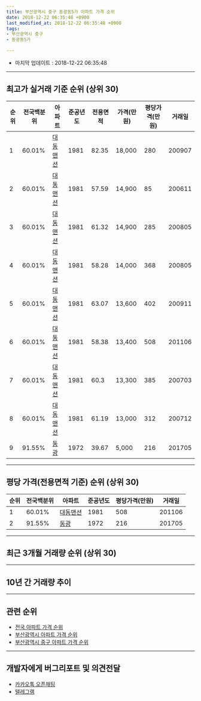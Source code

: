 ```yaml
---
title: 부산광역시 중구 동광동5가 아파트 가격 순위
date: 2018-12-22 06:35:48 +0900
last_modified_at: 2018-12-22 06:35:48 +0900
tags:
- 부산광역시 중구
- 동광동5가

---
```


* 마지막 업데이트 : 2018-12-22 06:35:48

---

## 최고가 실거래 기준 순위 (상위 30)


|순위|전국백분위|아파트|준공년도|전용면적|가격(만원)|평당가격(만원)|거래일|
|---|---|---|---|---|---|---|---|
|1|60.01%|[대동맨션](https://search.naver.com/search.naver?query=%EB%B6%80%EC%82%B0%EA%B4%91%EC%97%AD%EC%8B%9C+%EC%A4%91%EA%B5%AC+%EB%8F%99%EA%B4%91%EB%8F%995%EA%B0%80+%EB%8C%80%EB%8F%99%EB%A7%A8%EC%85%98)|1981|82.35|18,000|280|200907|
|2|60.01%|[대동맨션](https://search.naver.com/search.naver?query=%EB%B6%80%EC%82%B0%EA%B4%91%EC%97%AD%EC%8B%9C+%EC%A4%91%EA%B5%AC+%EB%8F%99%EA%B4%91%EB%8F%995%EA%B0%80+%EB%8C%80%EB%8F%99%EB%A7%A8%EC%85%98)|1981|57.59|14,900|85|200611|
|3|60.01%|[대동맨션](https://search.naver.com/search.naver?query=%EB%B6%80%EC%82%B0%EA%B4%91%EC%97%AD%EC%8B%9C+%EC%A4%91%EA%B5%AC+%EB%8F%99%EA%B4%91%EB%8F%995%EA%B0%80+%EB%8C%80%EB%8F%99%EB%A7%A8%EC%85%98)|1981|61.32|14,900|285|200805|
|4|60.01%|[대동맨션](https://search.naver.com/search.naver?query=%EB%B6%80%EC%82%B0%EA%B4%91%EC%97%AD%EC%8B%9C+%EC%A4%91%EA%B5%AC+%EB%8F%99%EA%B4%91%EB%8F%995%EA%B0%80+%EB%8C%80%EB%8F%99%EB%A7%A8%EC%85%98)|1981|58.28|14,000|368|200805|
|5|60.01%|[대동맨션](https://search.naver.com/search.naver?query=%EB%B6%80%EC%82%B0%EA%B4%91%EC%97%AD%EC%8B%9C+%EC%A4%91%EA%B5%AC+%EB%8F%99%EA%B4%91%EB%8F%995%EA%B0%80+%EB%8C%80%EB%8F%99%EB%A7%A8%EC%85%98)|1981|63.07|13,600|402|200911|
|6|60.01%|[대동맨션](https://search.naver.com/search.naver?query=%EB%B6%80%EC%82%B0%EA%B4%91%EC%97%AD%EC%8B%9C+%EC%A4%91%EA%B5%AC+%EB%8F%99%EA%B4%91%EB%8F%995%EA%B0%80+%EB%8C%80%EB%8F%99%EB%A7%A8%EC%85%98)|1981|58.38|13,400|508|201106|
|7|60.01%|[대동맨션](https://search.naver.com/search.naver?query=%EB%B6%80%EC%82%B0%EA%B4%91%EC%97%AD%EC%8B%9C+%EC%A4%91%EA%B5%AC+%EB%8F%99%EA%B4%91%EB%8F%995%EA%B0%80+%EB%8C%80%EB%8F%99%EB%A7%A8%EC%85%98)|1981|60.3|13,300|385|200703|
|8|60.01%|[대동맨션](https://search.naver.com/search.naver?query=%EB%B6%80%EC%82%B0%EA%B4%91%EC%97%AD%EC%8B%9C+%EC%A4%91%EA%B5%AC+%EB%8F%99%EA%B4%91%EB%8F%995%EA%B0%80+%EB%8C%80%EB%8F%99%EB%A7%A8%EC%85%98)|1981|61.19|13,000|312|200712|
|9|91.55%|[동광](https://search.naver.com/search.naver?query=%EB%B6%80%EC%82%B0%EA%B4%91%EC%97%AD%EC%8B%9C+%EC%A4%91%EA%B5%AC+%EB%8F%99%EA%B4%91%EB%8F%995%EA%B0%80+%EB%8F%99%EA%B4%91)|1972|39.67|5,000|216|201705|


---

## 평당 가격(전용면적 기준) 순위 (상위 30)


|순위|전국백분위|아파트|준공년도|평당가격(만원)|거래일|
|---|---|---|---|---|---|
|1|60.01%|[대동맨션](https://search.naver.com/search.naver?query=%EB%B6%80%EC%82%B0%EA%B4%91%EC%97%AD%EC%8B%9C+%EC%A4%91%EA%B5%AC+%EB%8F%99%EA%B4%91%EB%8F%995%EA%B0%80+%EB%8C%80%EB%8F%99%EB%A7%A8%EC%85%98)|1981|508|201106|
|2|91.55%|[동광](https://search.naver.com/search.naver?query=%EB%B6%80%EC%82%B0%EA%B4%91%EC%97%AD%EC%8B%9C+%EC%A4%91%EA%B5%AC+%EB%8F%99%EA%B4%91%EB%8F%995%EA%B0%80+%EB%8F%99%EA%B4%91)|1972|216|201705|


---

## 최근 3개월 거래량 순위 (상위 30)


<div style="width:100%;">
    <canvas id="deal_count_ranking" height="250"></canvas>
</div>


<script>
new Chart(document.getElementById("deal_count_ranking"), {
    type: 'horizontalBar',
    data: {
        labels: ['대동맨션', '동광'],
        datasets: [{
            label: '실거래 수',
            data: [1, 1],
            borderColor: "rgba(255, 0, 128, 1)",
            backgroundColor: "rgba(255, 0, 128, 0.5)",
            fill: false,
        }]
    },
    options: {
        responsive: true,
        title: {
            display: true,
            text: '최근 3개월 거래량 순위'
        },
        tooltips: {
            mode: 'index',
            intersect: false,
            callbacks: {
                title: function(tooltipItems, data) {
                    return "실거래 수:";
                },
                label: function(tooltipItem, data) {
                    return data.labels[tooltipItem.index] + ": " + tooltipItem.xLabel;
                }
            }
        },
        hover: {
            mode: 'nearest',
            intersect: true
        },
        scales: {
            xAxes: [{
                display: true,
                scaleLabel: {
                    display: true,
                    labelString: '실거래 수'
                },
                ticks: {
                    suggestedMin: 0,
                }
            }],
            yAxes: [{
                display: true,
                ticks: {
                    autoSkip: false,
                    callback: function(value, index, values) {
                        if (value.length > 15)
                            return value.substr(0, 13) + "...";
                        else
                            return value;
                    }
                },
                scaleLabel: {
                    display: false,
                }
            }]
        }
    }
});

</script>


---

## 10년 간 거래량 추이


<div style="width:100%;">
    <canvas id="deal_progress" height="250"></canvas>
</div>

<script>
new Chart(document.getElementById("deal_progress"), {
    type: 'line',
    data: {
        labels: ['200812','200901','200902','200903','200904','200905','200906','200907','200908','200909','200910','200911','200912','201001','201002','201003','201004','201005','201006','201007','201008','201009','201010','201011','201012','201101','201102','201103','201104','201105','201106','201107','201108','201109','201110','201111','201112','201201','201202','201203','201204','201205','201206','201207','201208','201209','201210','201211','201212','201301','201302','201303','201304','201305','201306','201307','201308','201309','201310','201311','201312','201401','201402','201403','201404','201405','201406','201407','201408','201409','201410','201411','201412','201501','201502','201503','201504','201505','201506','201507','201508','201509','201510','201511','201512','201601','201602','201603','201604','201605','201606','201607','201608','201609','201610','201611','201612','201701','201702','201703','201704','201705','201706','201707','201708','201709','201710','201711','201712','201801','201802','201803','201804','201805','201806','201807','201808','201809','201810','201811','201812'],
        datasets: [{
            label: '실거래 수',
            pointRadius: 1,
            data: [1, 2, 0, 0, 1, 0, 0, 1, 0, 0, 1, 1, 1, 1, 0, 2, 3, 1, 0, 0, 0, 0, 0, 0, 2, 1, 0, 1, 1, 1, 1, 0, 1, 3, 0, 1, 0, 1, 1, 0, 0, 0, 0, 0, 2, 0, 1, 1, 0, 0, 1, 0, 1, 2, 0, 0, 0, 1, 1, 0, 0, 0, 0, 2, 0, 0, 1, 0, 0, 0, 0, 4, 1, 0, 0, 0, 0, 1, 1, 1, 2, 0, 1, 0, 0, 1, 2, 1, 0, 0, 1, 0, 0, 1, 0, 0, 1, 0, 0, 1, 0, 2, 1, 0, 0, 1, 1, 0, 1, 0, 0, 0, 0, 1, 0, 0, 0, 0, 1, 1, 0],
            borderColor: "rgba(255, 201, 14, 1)",
            backgroundColor: "rgba(255, 201, 14, 0.5)",
            fill: true,
        }]
    },
    options: {
        responsive: true,
        title: {
            display: true,
            text: '10년간 거래량 추이'
        },
        tooltips: {
            mode: 'index',
            intersect: false,
        },
        hover: {
            mode: 'nearest',
            intersect: true
        },
        scales: {
            xAxes: [{
                display: true,
                scaleLabel: {
                    display: true,
                    labelString: '년/월'
                }
            }],
            yAxes: [{
                display: true,
                ticks: {
                    suggestedMin: 0,
                },
                scaleLabel: {
                    display: true,
                    labelString: '실거래 수'
                }
            }]
        }
    }
});

</script>


---

## 관련 순위

- [전국 아파트 가격 순위](https://inasie.github.io/apt-ranking/전국)
- [부산광역시 아파트 가격 순위](https://inasie.github.io/apt-ranking/부산광역시)
- [부산광역시 중구 아파트 가격 순위](https://inasie.github.io/apt-ranking/부산광역시-중구)


---

## 개발자에게 버그리포트 및 의견전달

- [카카오톡 오픈채팅](https://open.kakao.com/o/gLJUAP4)
- [텔레그램](https://t.me/inasie)

